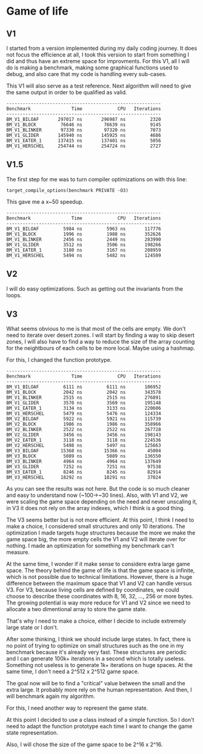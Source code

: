 # Game of life

## V1

I started from a version implemented during my daily coding journey. 
It does not focus the efficience at all, I took this version to start from something I did and thus have an extreme space for improvments.
For this V1, all I will do is making a benchmark, making some graphical functions used to debug, and also care that my code is handling every sub-cases.

This V1 will also serve as a test reference. Next algorithm will need to give the same output in order to be qualified as valid.

```
---------------------------------------------------------
Benchmark               Time             CPU   Iterations
---------------------------------------------------------
BM_V1_BILOAF       297017 ns       296987 ns         2320
BM_V1_BLOCK         76646 ns        76639 ns         9145
BM_V1_BLINKER       97330 ns        97320 ns         7073
BM_V1_GLIDER       145940 ns       145925 ns         4686
BM_V1_EATER_1      137415 ns       137401 ns         5056
BM_V1_HERSCHEL     254744 ns       254724 ns         2727
```

## V1.5

The first step for me was to turn compiler optimizations on with this line:
```
target_compile_options(benchmark PRIVATE -O3)
```
This gave me a x~50 speedup.
```
---------------------------------------------------------
Benchmark               Time             CPU   Iterations
---------------------------------------------------------
BM_V1_BILOAF         5984 ns         5963 ns       117776
BM_V1_BLOCK          1996 ns         1988 ns       352626
BM_V1_BLINKER        2456 ns         2449 ns       283990
BM_V1_GLIDER         3512 ns         3506 ns       198266
BM_V1_EATER_1        3180 ns         3167 ns       208959
BM_V1_HERSCHEL       5494 ns         5482 ns       124509
```

## V2

I will do easy optimizations. Such as getting out the invariants from the loops.

## V3

What seems obvious to me is that most of the cells are empty. We don't need to iterate over desert zones. I will start by finding a way to skip desert zones, I will also have to find a way to reduce the size of the array counting for the neightbours of each cells to be more local. Maybe using a hashmap.  

For this, I changed the function prototype.

```
---------------------------------------------------------
Benchmark               Time             CPU   Iterations
---------------------------------------------------------
BM_V1_BILOAF         6111 ns         6111 ns       106952
BM_V1_BLOCK          2042 ns         2042 ns       343578
BM_V1_BLINKER        2515 ns         2515 ns       276891
BM_V1_GLIDER         3570 ns         3569 ns       195148
BM_V1_EATER_1        3134 ns         3133 ns       220606
BM_V1_HERSCHEL       5479 ns         5476 ns       124334
BM_V2_BILOAF         5922 ns         5921 ns       115739
BM_V2_BLOCK          1986 ns         1986 ns       358966
BM_V2_BLINKER        2522 ns         2522 ns       267728
BM_V2_GLIDER         3456 ns         3456 ns       198143
BM_V2_EATER_1        3118 ns         3118 ns       224536
BM_V2_HERSCHEL       5498 ns         5497 ns       125663
BM_V3_BILOAF        15368 ns        15366 ns        45004
BM_V3_BLOCK          5089 ns         5089 ns       136550
BM_V3_BLINKER        4964 ns         4964 ns       137649
BM_V3_GLIDER         7252 ns         7251 ns        97538
BM_V3_EATER_1        8246 ns         8245 ns        82914
BM_V3_HERSCHEL      18292 ns        18291 ns        37024
```

As you can see the results was not here. But the code is so much cleaner and easy to understand now (~100->~30 lines). Also, with V1 and V2, we were scaling the game space depending on the need and never unscaling it, in V3 it does not rely on the array indexes, which I think is a good thing.

The V3 seems better but is not more efficient. At this point, I think I need to make a choice, I considered small structures and only 10 iterations. The optimization I made targets huge structures because the more we make the game space big, the more empty cells the V1 and V2 will iterate over for nothing. I made an optimization for something my benchmark can't measure.

At the same time, I wonder if it make sense to considere extra large game space. The theory behind the game of life is that the game space is infinite, which is not possible due to technical limitations. However, there is a huge difference between the maximum space that V1 and V2 can handle versus V3. For V3, because living cells are defined by coordinates, we could choose to describe these coordinates with 8, 16, 32, ..., 256 or more bytes. The growing potential is way more reduce for V1 and V2 since we need to allocate a two dimentional array to store the game state.

That's why I need to make a choice, either I decide to include extremely large state or I don't.

After some thinking, I think we should include large states. In fact, there is no point of trying to optimize on small structures such as the one in my benchmark because it's already very fast. These structures are periodic and I can generate 100k+ iterations in a second which is totally useless. Something not useless is to generate 1k+ iterations on huge spaces. At the same time, I don't need a 2^512 x 2^512 game space.

The goal now will be to find a "critical" value between the small and the extra large. It probably more rely on the human representation. And then, I will benchmark again my algorithm.

For this, I need another way to represent the game state.

At this point I decided to use a class instead of a simple function. So I don't need to adapt the function prototype each time I want to change the game state representation.

Also, I will chose the size of the game space to be 2^16 x 2^16.